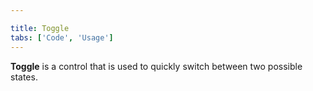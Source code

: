 ```yaml
---

title: Toggle
tabs: ['Code', 'Usage']
---
```


**Toggle** is a control that is used to quickly switch between two possible states.

<component 
    name="Toggle"
    component="toggle" 
    variation="toggle"
    experimental="true"
    >
</component>
<component 
    name="Small Toggle"
    component="toggle" 
    variation="toggle--small"
    experimental="true"
    >
</component>
<component-docs component="toggle" experimental="true"></component-docs>
